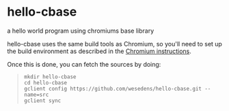 hello-cbase
===========

a hello world program using chromiums base library


hello-cbase uses the same build tools as Chromium, so you'll need to set up the build environment as described in the [Chromium instructions](http://www.chromium.org/developers).

Once this is done, you can fetch the sources by doing:

>`mkdir hello-cbase`  
>`cd hello-cbase`  
>`gclient config https://github.com/wesedens/hello-cbase.git --name=src`  
>`gclient sync`  

